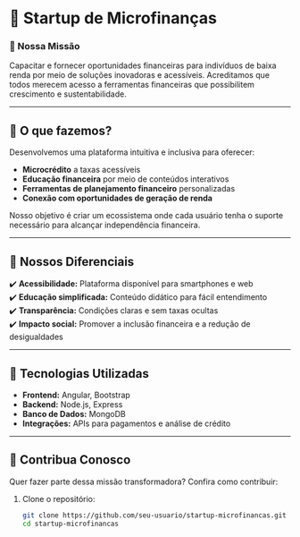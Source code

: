 # 🌟 Startup de Microfinanças  

### 🚀 Nossa Missão  
Capacitar e fornecer oportunidades financeiras para indivíduos de baixa renda por meio de soluções inovadoras e acessíveis. Acreditamos que todos merecem acesso a ferramentas financeiras que possibilitem crescimento e sustentabilidade.  

---

## 🏦 O que fazemos?  
Desenvolvemos uma plataforma intuitiva e inclusiva para oferecer:  
- **Microcrédito** a taxas acessíveis  
- **Educação financeira** por meio de conteúdos interativos  
- **Ferramentas de planejamento financeiro** personalizadas  
- **Conexão com oportunidades de geração de renda**  

Nosso objetivo é criar um ecossistema onde cada usuário tenha o suporte necessário para alcançar independência financeira.  

---

## 🎯 Nossos Diferenciais  
✔️ **Acessibilidade:** Plataforma disponível para smartphones e web  
✔️ **Educação simplificada:** Conteúdo didático para fácil entendimento  
✔️ **Transparência:** Condições claras e sem taxas ocultas  
✔️ **Impacto social:** Promover a inclusão financeira e a redução de desigualdades  

---

## 🔧 Tecnologias Utilizadas  
- **Frontend:** Angular, Bootstrap  
- **Backend:** Node.js, Express  
- **Banco de Dados:** MongoDB  
- **Integrações:** APIs para pagamentos e análise de crédito  

---

## 👥 Contribua Conosco  
Quer fazer parte dessa missão transformadora? Confira como contribuir:  
1. Clone o repositório:  
   ```bash
   git clone https://github.com/seu-usuario/startup-microfinancas.git
   cd startup-microfinancas
